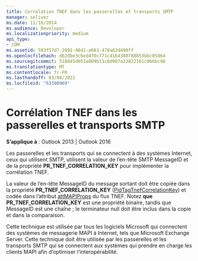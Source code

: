 ```yaml
---
title: Corrélation TNEF dans les passerelles et transports SMTP
manager: soliver
ms.date: 11/16/2014
ms.audience: Developer
ms.localizationpriority: medium
api_type:
- COM
ms.assetid: 593f57d7-2891-40d1-a661-478a62d490ff
ms.openlocfilehash: d62dbe3c6ed470c771c4164380788853bbc05d64
ms.sourcegitcommit: 518845d053a009b11c8d907a33822161c0b6bc96
ms.translationtype: MT
ms.contentlocale: fr-FR
ms.lasthandoff: 03/08/2022
ms.locfileid: "63380969"
---
```

# <a name="tnef-correlation-in-smtp-gateways-and-transports"></a>Corrélation TNEF dans les passerelles et transports SMTP

  
  
**S’applique à** : Outlook 2013 | Outlook 2016 
  
Les passerelles et les transports qui se connectent à des systèmes Internet, ceux qui utilisent SMTP, utilisent la valeur de l’en-tête SMTP MessageID et de la propriété **PR_TNEF_CORRELATION_KEY** pour implémenter la corrélation TNEF. 
  
La valeur de l’en-tête MessageID du message sortant doit être copiée dans la propriété **PR_TNEF_CORRELATION_KEY** ([PidTagTnefCorrelationKey](pidtagtnefcorrelationkey-canonical-property.md)) et codée dans l’attribut [attMAPIProps](attmapiprops.md) du flux TNEF. Notez **que PR_TNEF_CORRELATION_KEY** est une propriété binaire, tandis que MessageID est une chaîne ; le terminateur null doit être inclus dans la copie et dans la comparaison. 
  
Cette technique est utilisée par tous les logiciels Microsoft qui connectent des systèmes de messagerie MAPI à Internet, tels que Microsoft Exchange Server. Cette technique doit être utilisée par les passerelles et les transports SMTP qui se connectent aux systèmes qui prendre en charge les clients MAPI afin d’optimiser l’interopérabilité.
  

